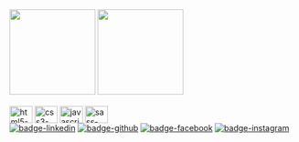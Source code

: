 <!-- Estatísticas e linguagens de programação -->
<div>
  <img height="150rem" src="https://github-readme-stats.vercel.app/api?username=dieggo-torres&theme=dark&show_icons=true&include_all_commits=true" alt="">
  <img height="150rem" src="https://github-readme-stats.vercel.app/api/top-langs/?username=dieggo-torres&theme=dark&layout=compact&language_count=10" alt="">
</div>
<!-- Fim Estatísticas e linguagens de programação -->

<br>

<!-- Ícones de linguagens de programação -->
<div style="display: inline-block">
  <img align="center" alt="html5-icone" height="30" width="40" src="https://cdn.jsdelivr.net/gh/devicons/devicon/icons/html5/html5-original.svg">
  <img align="center" alt="css3-icone" height="30" width="40" src="https://cdn.jsdelivr.net/gh/devicons/devicon/icons/css3/css3-original.svg">
  <img align="center" alt="javascript-icone" height="30" width="40" src="https://cdn.jsdelivr.net/gh/devicons/devicon/icons/javascript/javascript-original.svg">
  <img align="center" alt="sass-icone" height="30" width="40" src="https://cdn.jsdelivr.net/gh/devicons/devicon/icons/sass/sass-original.svg" />
</div>
<!-- Fim Ícones de linguagens de programação -->

<br>

<!-- Contato -->
<div>
  <a href="https://www.linkedin.com/in/diego-moura-torres/" target="_blank" ><img alt="badge-linkedin" src="https://img.shields.io/badge/LinkedIn-0077B5?style=for-the-badge&logo=linkedin&logoColor=white" target="_blank"></a>
  <a href="https://github.com/dieggo-torres" target="_blank" ><img alt="badge-github" src="https://img.shields.io/badge/GitHub-100000?style=for-the-badge&logo=github&logoColor=white" target="_blank"></a>
  <a href="https://www.facebook.com/diego.mouratorres/" target="_blank" ><img alt="badge-facebook" src="https://img.shields.io/badge/Facebook-1877F2?style=for-the-badge&logo=facebook&logoColor=white" target="_blank"></a>
  <a href="https://www.instagram.com/dieggo_torres/" target="_blank" ><img alt="badge-instagram" src="https://img.shields.io/badge/Instagram-E4405F?style=for-the-badge&logo=instagram&logoColor=white" target="_blank"></a>
</div>
<!-- Fim Contato -->
